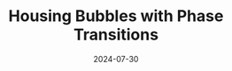 ---
title: "Housing Bubbles with Phase Transitions"
collection: publications
link: https://arxiv.org/abs/2303.11365
slides: https://alexisakira.github.io/files/slides/slides_housing_bubble.pdf
date: 2024-07-30
coauthor: "Tomohiro Hirano"
---